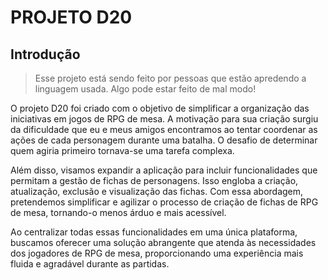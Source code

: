 # PROJETO D20

## Introdução

>Esse projeto está sendo feito por pessoas que estão apredendo a linguagem usada. Algo pode estar feito de mal modo!

O projeto D20 foi criado com o objetivo de simplificar a organização das iniciativas em jogos de RPG de mesa. A motivação para sua criação surgiu da dificuldade que eu e meus amigos encontramos ao tentar coordenar as ações de cada personagem durante uma batalha. O desafio de determinar quem agiria primeiro tornava-se uma tarefa complexa.

Além disso, visamos expandir a aplicação para incluir funcionalidades que permitam a gestão de fichas de personagens. Isso engloba a criação, atualização, exclusão e visualização das fichas. Com essa abordagem, pretendemos simplificar e agilizar o processo de criação de fichas de RPG de mesa, tornando-o menos árduo e mais acessível.

Ao centralizar todas essas funcionalidades em uma única plataforma, buscamos oferecer uma solução abrangente que atenda às necessidades dos jogadores de RPG de mesa, proporcionando uma experiência mais fluida e agradável durante as partidas.
